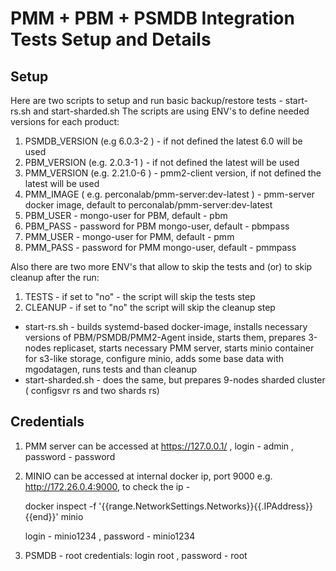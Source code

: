 # PMM + PBM + PSMDB Integration Tests Setup and Details #


## Setup ##
Here are two scripts to setup and run basic backup/restore tests - start-rs.sh and start-sharded.sh 
The scripts are using ENV's to define needed versions for each product:
1) PSMDB_VERSION (e.g 6.0.3-2 ) - if not defined the latest 6.0 will be used 
2) PBM_VERSION (e.g. 2.0.3-1 ) - if not defined the latest will be used
3) PMM_VERSION (e.g. 2.21.0-6 ) - pmm2-client version, if not defined the latest will be used
4) PMM_IMAGE ( e.g. perconalab/pmm-server:dev-latest ) - pmm-server docker image, default to perconalab/pmm-server:dev-latest
5) PBM_USER - mongo-user for PBM, default - pbm
6) PBM_PASS - password for PBM mongo-user, default - pbmpass
7) PMM_USER - mongo-user for PMM, default - pmm
8) PMM_PASS - password for PMM mongo-user, default - pmmpass

Also there are two more ENV's that allow to skip the tests and (or) to skip cleanup after the run:
1) TESTS - if set to "no" - the script will skip the tests step
2) CLEANUP - if set to "no" the script will skip the cleanup step


 - start-rs.sh - builds systemd-based docker-image, installs necessary versions of PBM/PSMDB/PMM2-Agent inside, starts them, prepares 3-nodes replicaset, 
starts necessary PMM server, starts minio container for s3-like storage, configure minio, adds some base data with mgodatagen, runs tests and than cleanup
 - start-sharded.sh - does the same, but prepares 9-nodes sharded cluster ( configsvr rs and two shards rs)

## Credentials ##
1) PMM server can be accessed at https://127.0.0.1/ , login - admin , password - password
2) MINIO can be accessed at internal docker ip, port 9000 e.g. http://172.26.0.4:9000, to check the ip -

   docker inspect -f '{{range.NetworkSettings.Networks}}{{.IPAddress}}{{end}}' minio  

   login - minio1234 , password - minio1234
3) PSMDB - root credentials: login root , password - root

